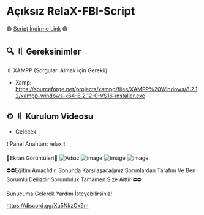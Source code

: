 # Açıksız RelaX-FBI-Script

🟢 [Script İndirme Link](https://dosya.co/018fccj87bwa/RelaX_FBI_Script.rar.html) 🟢

## 🔍 〢 Gereksinimler
〢 XAMPP (Sorguları Almak İçin Gerekli)
- Xamp: https://sourceforge.net/projects/xampp/files/XAMPP%20Windows/8.2.12/xampp-windows-x64-8.2.12-0-VS16-installer.exe

## ⚙️ 〢 Kurulum Videosu
- Gelecek

❗ Panel Anahtarı: relax ❗

📸Ekran Görüntüleri📸
![Adsız](https://github.com/RelaX0001/RelaX-FBI-Script/assets/149694302/47813fe6-31cb-4d45-b4d2-0724516e97a4)
![image](https://github.com/RelaX0001/RelaX-FBI-Script/assets/149694302/1a434d28-dfaa-4b1c-8b76-b5dfac56468c)
![image](https://github.com/RelaX0001/RelaX-FBI-Script/assets/149694302/fe97a063-4ea3-47af-bcdf-e36ec4f656e5)
![image](https://github.com/RelaX0001/RelaX-FBI-Script/assets/149694302/fb3b6295-778a-409c-86bb-c9dffb6dc62c)

⛔⛔Eğitim Amaçlıdır, Sonunda Karşılaşacağınız Sorunlardan Tarafım Ve Ben Sorumlu Deilizdir Sorumluluk Tamamen Size Aittir!⛔⛔

Sunucuma Gelerek Yardım İsteyebilirsiniz!

https://discord.gg/Xu5NkzCxZm
